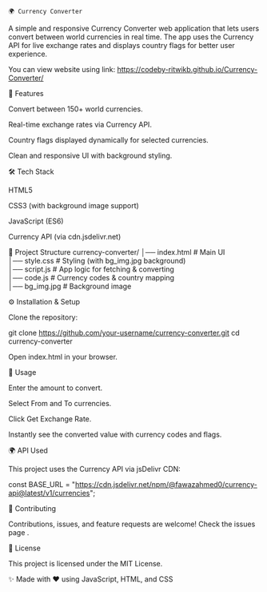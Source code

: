                                                                                🌍 Currency Converter

A simple and responsive Currency Converter web application that lets users convert between world currencies in real time.
The app uses the Currency API
 for live exchange rates and displays country flags for better user experience.
 
 You can view website using link: https://codeby-ritwikb.github.io/Currency-Converter/

🚀 Features

Convert between 150+ world currencies.

Real-time exchange rates via Currency API.

Country flags displayed dynamically for selected currencies.

Clean and responsive UI with background styling.

🛠️ Tech Stack

HTML5

CSS3 (with background image support)

JavaScript (ES6)

Currency API (via cdn.jsdelivr.net)

📂 Project Structure
currency-converter/
│── index.html       # Main UI  
│── style.css        # Styling (with bg_img.jpg background)  
│── script.js        # App logic for fetching & converting  
│── code.js          # Currency codes & country mapping  
│── bg_img.jpg       # Background image  

⚙️ Installation & Setup

Clone the repository:

git clone https://github.com/your-username/currency-converter.git
cd currency-converter


Open index.html in your browser.

📖 Usage

Enter the amount to convert.

Select From and To currencies.

Click Get Exchange Rate.

Instantly see the converted value with currency codes and flags.

🌍 API Used

This project uses the Currency API
 via jsDelivr CDN:

const BASE_URL = "https://cdn.jsdelivr.net/npm/@fawazahmed0/currency-api@latest/v1/currencies";

🤝 Contributing

Contributions, issues, and feature requests are welcome!
Check the issues page
.

📜 License

This project is licensed under the MIT License.

✨ Made with ❤️ using JavaScript, HTML, and CSS
